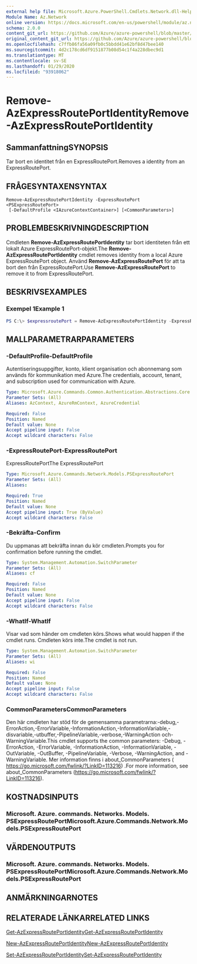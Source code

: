 ```yaml
---
external help file: Microsoft.Azure.PowerShell.Cmdlets.Network.dll-Help.xml
Module Name: Az.Network
online version: https://docs.microsoft.com/en-us/powershell/module/az.network/remove-azexpressrouteportidentity
schema: 2.0.0
content_git_url: https://github.com/Azure/azure-powershell/blob/master/src/Network/Network/help/Remove-AzExpressRoutePortIdentity.md
original_content_git_url: https://github.com/Azure/azure-powershell/blob/master/src/Network/Network/help/Remove-AzExpressRoutePortIdentity.md
ms.openlocfilehash: c7ffb86fa56a09fb0c5bbdd41e62bf8d47bee140
ms.sourcegitcommit: 4d2c178cd6df9151877b08d54c1f4a228dbec9d1
ms.translationtype: MT
ms.contentlocale: sv-SE
ms.lasthandoff: 01/29/2020
ms.locfileid: "93918062"
---
```

# <span data-ttu-id="c7c64-101">Remove-AzExpressRoutePortIdentity</span><span class="sxs-lookup"><span data-stu-id="c7c64-101">Remove-AzExpressRoutePortIdentity</span></span>

## <span data-ttu-id="c7c64-102">Sammanfattning</span><span class="sxs-lookup"><span data-stu-id="c7c64-102">SYNOPSIS</span></span>
<span data-ttu-id="c7c64-103">Tar bort en identitet från en ExpressRoutePort.</span><span class="sxs-lookup"><span data-stu-id="c7c64-103">Removes a identity from an ExpressRoutePort.</span></span>

## <span data-ttu-id="c7c64-104">FRÅGESYNTAXEN</span><span class="sxs-lookup"><span data-stu-id="c7c64-104">SYNTAX</span></span>

```
Remove-AzExpressRoutePortIdentity -ExpressRoutePort <PSExpressRoutePort>
 [-DefaultProfile <IAzureContextContainer>] [<CommonParameters>]
```

## <span data-ttu-id="c7c64-105">PROBLEMBESKRIVNING</span><span class="sxs-lookup"><span data-stu-id="c7c64-105">DESCRIPTION</span></span>
<span data-ttu-id="c7c64-106">Cmdleten **Remove-AzExpressRoutePortIdentity** tar bort identiteten från ett lokalt Azure ExpressRoutePort-objekt.</span><span class="sxs-lookup"><span data-stu-id="c7c64-106">The **Remove-AzExpressRoutePortIdentity** cmdlet removes identity from a local Azure ExpressRoutePort object.</span></span> <span data-ttu-id="c7c64-107">Använd **Remove-AzExpressRoutePort** för att ta bort den från ExpressRoutePort.</span><span class="sxs-lookup"><span data-stu-id="c7c64-107">Use **Remove-AzExpressRoutePort** to remove it to from ExpressRoutePort.</span></span>

## <span data-ttu-id="c7c64-108">BESKRIVS</span><span class="sxs-lookup"><span data-stu-id="c7c64-108">EXAMPLES</span></span>

### <span data-ttu-id="c7c64-109">Exempel 1</span><span class="sxs-lookup"><span data-stu-id="c7c64-109">Example 1</span></span>
```powershell
PS C:\> $expressroutePort = Remove-AzExpressRoutePortIdentity -ExpressRoutePort $expressroutePort
```

## <span data-ttu-id="c7c64-110">MALLPARAMETRAR</span><span class="sxs-lookup"><span data-stu-id="c7c64-110">PARAMETERS</span></span>

### <span data-ttu-id="c7c64-111">-DefaultProfile</span><span class="sxs-lookup"><span data-stu-id="c7c64-111">-DefaultProfile</span></span>
<span data-ttu-id="c7c64-112">Autentiseringsuppgifter, konto, klient organisation och abonnemang som används för kommunikation med Azure.</span><span class="sxs-lookup"><span data-stu-id="c7c64-112">The credentials, account, tenant, and subscription used for communication with Azure.</span></span>

```yaml
Type: Microsoft.Azure.Commands.Common.Authentication.Abstractions.Core.IAzureContextContainer
Parameter Sets: (All)
Aliases: AzContext, AzureRmContext, AzureCredential

Required: False
Position: Named
Default value: None
Accept pipeline input: False
Accept wildcard characters: False
```

### <span data-ttu-id="c7c64-113">-ExpressRoutePort</span><span class="sxs-lookup"><span data-stu-id="c7c64-113">-ExpressRoutePort</span></span>
<span data-ttu-id="c7c64-114">ExpressRoutePort</span><span class="sxs-lookup"><span data-stu-id="c7c64-114">The ExpressRoutePort</span></span>

```yaml
Type: Microsoft.Azure.Commands.Network.Models.PSExpressRoutePort
Parameter Sets: (All)
Aliases:

Required: True
Position: Named
Default value: None
Accept pipeline input: True (ByValue)
Accept wildcard characters: False
```

### <span data-ttu-id="c7c64-115">-Bekräfta</span><span class="sxs-lookup"><span data-stu-id="c7c64-115">-Confirm</span></span>
<span data-ttu-id="c7c64-116">Du uppmanas att bekräfta innan du kör cmdleten.</span><span class="sxs-lookup"><span data-stu-id="c7c64-116">Prompts you for confirmation before running the cmdlet.</span></span>

```yaml
Type: System.Management.Automation.SwitchParameter
Parameter Sets: (All)
Aliases: cf

Required: False
Position: Named
Default value: None
Accept pipeline input: False
Accept wildcard characters: False
```

### <span data-ttu-id="c7c64-117">-WhatIf</span><span class="sxs-lookup"><span data-stu-id="c7c64-117">-WhatIf</span></span>
<span data-ttu-id="c7c64-118">Visar vad som händer om cmdleten körs.</span><span class="sxs-lookup"><span data-stu-id="c7c64-118">Shows what would happen if the cmdlet runs.</span></span>
<span data-ttu-id="c7c64-119">Cmdleten körs inte.</span><span class="sxs-lookup"><span data-stu-id="c7c64-119">The cmdlet is not run.</span></span>

```yaml
Type: System.Management.Automation.SwitchParameter
Parameter Sets: (All)
Aliases: wi

Required: False
Position: Named
Default value: None
Accept pipeline input: False
Accept wildcard characters: False
```

### <span data-ttu-id="c7c64-120">CommonParameters</span><span class="sxs-lookup"><span data-stu-id="c7c64-120">CommonParameters</span></span>
<span data-ttu-id="c7c64-121">Den här cmdleten har stöd för de gemensamma parametrarna:-debug,-ErrorAction,-ErrorVariable,-InformationAction,-InformationVariable,-disvariable,-utbuffer,-PipelineVariable,-verbose,-WarningAction och-WarningVariable.</span><span class="sxs-lookup"><span data-stu-id="c7c64-121">This cmdlet supports the common parameters: -Debug, -ErrorAction, -ErrorVariable, -InformationAction, -InformationVariable, -OutVariable, -OutBuffer, -PipelineVariable, -Verbose, -WarningAction, and -WarningVariable.</span></span> <span data-ttu-id="c7c64-122">Mer information finns i about_CommonParameters ( https://go.microsoft.com/fwlink/?LinkID=113216) .</span><span class="sxs-lookup"><span data-stu-id="c7c64-122">For more information, see about_CommonParameters (https://go.microsoft.com/fwlink/?LinkID=113216).</span></span>


## <span data-ttu-id="c7c64-123">KOSTNADS</span><span class="sxs-lookup"><span data-stu-id="c7c64-123">INPUTS</span></span>

### <span data-ttu-id="c7c64-124">Microsoft. Azure. commands. Networks. Models. PSExpressRoutePort</span><span class="sxs-lookup"><span data-stu-id="c7c64-124">Microsoft.Azure.Commands.Network.Models.PSExpressRoutePort</span></span>

## <span data-ttu-id="c7c64-125">VÄRDEN</span><span class="sxs-lookup"><span data-stu-id="c7c64-125">OUTPUTS</span></span>

### <span data-ttu-id="c7c64-126">Microsoft. Azure. commands. Networks. Models. PSExpressRoutePort</span><span class="sxs-lookup"><span data-stu-id="c7c64-126">Microsoft.Azure.Commands.Network.Models.PSExpressRoutePort</span></span>

## <span data-ttu-id="c7c64-127">ANMÄRKNINGAR</span><span class="sxs-lookup"><span data-stu-id="c7c64-127">NOTES</span></span>

## <span data-ttu-id="c7c64-128">RELATERADE LÄNKAR</span><span class="sxs-lookup"><span data-stu-id="c7c64-128">RELATED LINKS</span></span>
[<span data-ttu-id="c7c64-129">Get-AzExpressRoutePortIdentity</span><span class="sxs-lookup"><span data-stu-id="c7c64-129">Get-AzExpressRoutePortIdentity</span></span>](./Get-AzExpressRoutePortIdentity.md)

[<span data-ttu-id="c7c64-130">New-AzExpressRoutePortIdentity</span><span class="sxs-lookup"><span data-stu-id="c7c64-130">New-AzExpressRoutePortIdentity</span></span>](./New-AzExpressRoutePortIdentity.md)

[<span data-ttu-id="c7c64-131">Set-AzExpressRoutePortIdentity</span><span class="sxs-lookup"><span data-stu-id="c7c64-131">Set-AzExpressRoutePortIdentity</span></span>](./Set-AzExpressRoutePortIdentity.md)
